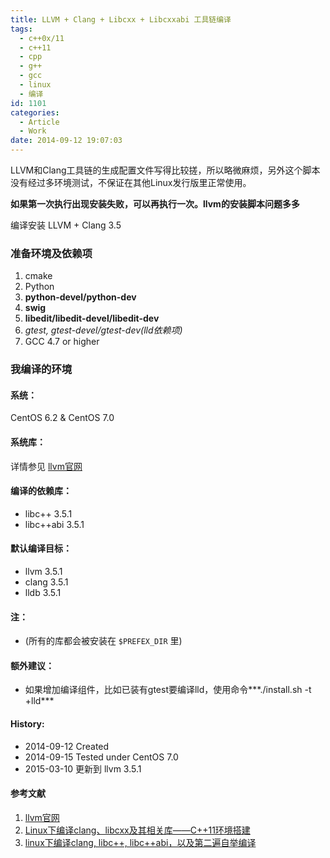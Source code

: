 ```yaml
---
title: LLVM + Clang + Libcxx + Libcxxabi 工具链编译
tags:
  - c++0x/11
  - c++11
  - cpp
  - g++
  - gcc
  - linux
  - 编译
id: 1101
categories:
  - Article
  - Work
date: 2014-09-12 19:07:03
---
```


LLVM和Clang工具链的生成配置文件写得比较搓，所以略微麻烦，另外这个脚本没有经过多环境测试，不保证在其他Linux发行版里正常使用。

**如果第一次执行出现安装失败，可以再执行一次。llvm的安装脚本问题多多**

编译安装 LLVM + Clang 3.5 
### 准备环境及依赖项

1. cmake
2. Python
3. **python-devel/python-dev**
4. **swig**
5. **libedit/libedit-devel/libedit-dev**
6. *gtest, gtest-devel/gtest-dev(lld依赖项)*
7. GCC 4.7 or higher

### 我编译的环境
#### 系统：
CentOS 6.2 & CentOS 7.0

#### 系统库：
详情参见 [llvm官网](http://llvm.org/)

#### 编译的依赖库：
+ libc++ 3.5.1
+ libc++abi 3.5.1


#### 默认编译目标：
+ llvm 3.5.1
+ clang 3.5.1
+ lldb 3.5.1

#### 注：
+ (所有的库都会被安装在 `$PREFEX_DIR` 里)

#### 额外建议：
+ 如果增加编译组件，比如已装有gtest要编译lld，使用命令***./install.sh -t +lld*** 

#### History:
+ 2014-09-12     Created
+ 2014-09-15     Tested under CentOS 7.0
+ 2015-03-10     更新到 llvm 3.5.1


#### 参考文献
1. [llvm官网](http://llvm.org/)
2. [Linux下编译clang、libcxx及其相关库——C++11环境搭建](http://www.cnblogs.com/soaliap/archive/2012/07/23/2605278.html)
3. [linux下编译clang, libc++, libc++abi，以及第二遍自举编译 ](http://blog.csdn.net/heartszhang/article/details/17652461)

